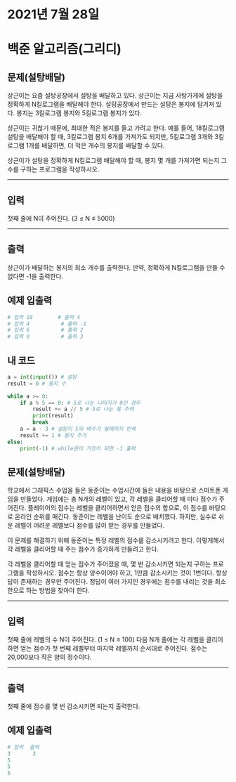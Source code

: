# 2021년 7월 28일
# 백준 알고리즘(그리디) 
## 문제(설탕배달)
상근이는 요즘 설탕공장에서 설탕을 배달하고 있다. 상근이는 지금 사탕가게에 설탕을 정확하게 N킬로그램을 배달해야 한다. 설탕공장에서 만드는 설탕은 봉지에 담겨져 있다. 봉지는 3킬로그램 봉지와 5킬로그램 봉지가 있다.

상근이는 귀찮기 때문에, 최대한 적은 봉지를 들고 가려고 한다. 예를 들어, 18킬로그램 설탕을 배달해야 할 때, 3킬로그램 봉지 6개를 가져가도 되지만, 5킬로그램 3개와 3킬로그램 1개를 배달하면, 더 적은 개수의 봉지를 배달할 수 있다.

상근이가 설탕을 정확하게 N킬로그램 배달해야 할 때, 봉지 몇 개를 가져가면 되는지 그 수를 구하는 프로그램을 작성하시오.
***

## 입력
첫째 줄에 N이 주어진다. (3 ≤ N ≤ 5000)
***
## 출력
상근이가 배달하는 봉지의 최소 개수를 출력한다. 만약, 정확하게 N킬로그램을 만들 수 없다면 -1을 출력한다.

## 예제 입출력 
```python
# 입력 18        # 출력 4
# 입력 4          # 출력 -1
# 입력 6          # 출력 2
# 입력 9          # 출력 3
``` 
## 내 코드
```python
a = int(input()) # 설탕
result = 0 # 봉지 수

while a >= 0:
    if a % 5 == 0: # 5로 나눈 나머지가 0인 경우
        result += a // 5 # 5로 나눈 몫 추력
        print(result)
        break
    a = a - 3 # 설탕이 5의 배수가 될때까지 반복
    result += 1 # 봉지 추가
else:
    print(-1) # while문이 거짓이 되면 -1 출력
```
## 문제(설탕배달)
학교에서 그래픽스 수업을 들은 동준이는 수업시간에 들은 내용을 바탕으로 스마트폰 게임을 만들었다. 게임에는 총 N개의 레벨이 있고, 각 레벨을 클리어할 때 마다 점수가 주어진다. 플레이어의 점수는 레벨을 클리어하면서 얻은 점수의 합으로, 이 점수를 바탕으로 온라인 순위를 매긴다. 동준이는 레벨을 난이도 순으로 배치했다. 하지만, 실수로 쉬운 레벨이 어려운 레벨보다 점수를 많이 받는 경우를 만들었다.

이 문제를 해결하기 위해 동준이는 특정 레벨의 점수를 감소시키려고 한다. 이렇게해서 각 레벨을 클리어할 때 주는 점수가 증가하게 만들려고 한다.

각 레벨을 클리어할 때 얻는 점수가 주어졌을 때, 몇 번 감소시키면 되는지 구하는 프로그램을 작성하시오. 점수는 항상 양수이어야 하고, 1만큼 감소시키는 것이 1번이다. 항상 답이 존재하는 경우만 주어진다. 정답이 여러 가지인 경우에는 점수를 내리는 것을 최소한으로 하는 방법을 찾아야 한다.
***

## 입력
첫째 줄에 레벨의 수 N이 주어진다. (1 ≤ N ≤ 100) 다음 N개 줄에는 각 레벨을 클리어하면 얻는 점수가 첫 번째 레벨부터 마지막 레벨까지 순서대로 주어진다. 점수는 20,000보다 작은 양의 정수이다.
***
## 출력
첫째 줄에 점수를 몇 번 감소시키면 되는지 출력한다.

## 예제 입출력 
```python
# 입력  출력
3       3
5
5
5
``` 



